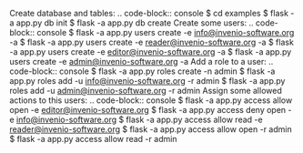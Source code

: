 Create database and tables:
.. code-block:: console
   $ cd examples
   $ flask -a app.py db init
   $ flask -a app.py db create
Create some users:
.. code-block:: console
   $ flask -a app.py users create -e info@invenio-software.org -a
   $ flask -a app.py users create -e reader@invenio-software.org -a
   $ flask -a app.py users create -e editor@invenio-software.org -a
   $ flask -a app.py users create -e admin@invenio-software.org -a
Add a role to a user:
.. code-block:: console
   $ flask -a app.py roles create -n admin
   $ flask -a app.py roles add -u info@invenio-software.org -r admin
   $ flask -a app.py roles add -u admin@invenio-software.org -r admin
Assign some allowed actions to this users:
.. code-block:: console
   $ flask -a app.py access allow open -e editor@invenio-software.org
   $ flask -a app.py access deny open -e info@invenio-software.org
   $ flask -a app.py access allow read -e reader@invenio-software.org
   $ flask -a app.py access allow open -r admin
   $ flask -a app.py access allow read -r admin

